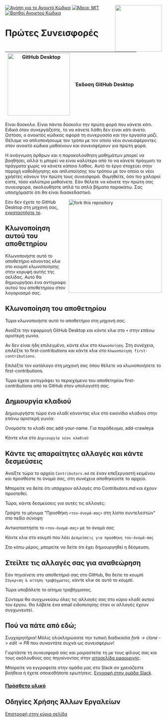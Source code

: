[![Αγάπη για το Ανοικτό Κώδικα](https://badges.frapsoft.com/os/v1/open-source.svg?v=103)](https://github.com/ellerbrock/open-source-badges/)
[<img align="right" width="150" src="https://firstcontributions.github.io/assets/gui-tool-tutorials/github-desktop-old-version-tutorial/join-slack-team.png">](https://join.slack.com/t/firstcontributors/shared_invite/zt-1hg51qkgm-Xc7HxhsiPYNN3ofX2_I8FA)
[![Άδεια: MIT](https://img.shields.io/badge/License-MIT-green.svg)](https://opensource.org/licenses/MIT)
[![Βοηθοί Ανοικτού Κώδικα](https://www.codetriage.com/roshanjossey/first-contributions/badges/users.svg)](https://www.codetriage.com/roshanjossey/first-contributions)

# Πρώτες Συνεισφορές

| <img alt="GitHub Desktop" src="https://desktop.github.com/images/desktop-icon.svg" width="200"> | Έκδοση GitHub Desktop |
| ----------------------------------------------------------------------------------------------- | --------------------- |

Είναι δύσκολο. Είναι πάντα δύσκολο την πρώτη φορά που κάνετε κάτι. Ειδικά όταν συνεργάζεστε, το να κάνετε λάθη δεν είναι κάτι άνετο. Ωστόσο, ο ανοικτός κώδικας αφορά τη συνεργασία και την εργασία μαζί. Θέλαμε να απλοποιήσουμε τον τρόπο με τον οποίο νέοι συνεισφέροντες στον ανοικτό κώδικα μαθαίνουν και συνεισφέρουν για πρώτη φορά.

Η ανάγνωση άρθρων και η παρακολούθηση μαθημάτων μπορεί να βοηθήσει, αλλά τι μπορεί να είναι καλύτερο από το να κάνετε πράγματι τα πράγματα χωρίς να κάνετε κάποιο λάθος. Αυτό το έργο στοχεύει στην παροχή καθοδήγησης και απλοποίησης του τρόπου με τον οποίο οι νέοι χρήστες κάνουν την πρώτη τους συνεισφορά. Θυμηθείτε, όσο πιο χαλαροί είστε, τόσο καλύτερα μαθαίνετε. Εάν θέλετε να κάνετε την πρώτη σας συνεισφορά, ακολουθήστε απλά τα απλά βήματα παρακάτω. Σας υποσχόμαστε ότι θα είναι διασκεδαστικό.

<img align="right" width="300" src="https://firstcontributions.github.io/assets/gui-tool-tutorials/github-desktop-old-version-tutorial/fork.png" alt="fork this repository" />

Εάν δεν έχετε το GitHub Desktop στη μηχανή σας, [εγκαταστήστε το](https://desktop.github.com/).

## Κλωνοποίηση αυτού του αποθετηρίου

Κλωνοποιήστε αυτό το αποθετήριο κάνοντας κλικ στο κουμπί κλωνοποίησης στην κορυφή αυτής της σελίδας.
Αυτό θα δημιουργήσει ένα αντίγραφο αυτού του αποθετηρίου στον λογαριασμό σας.

## Κλωνοποίηση του αποθετηρίου

Τώρα κλωνοποιήστε αυτό το αποθετήριο στη μηχανή σας.

Ανοίξτε την εφαρμογή GitHub Desktop και κάντε κλικ στο `+` στην επάνω αριστερή γωνία.

Αν δεν είναι ήδη επιλεγμένο, κάντε κλικ στο `Κλωνοποίηση`. Στη συνέχεια, επιλέξτε το first-contributions και κάντε κλικ στο `Κλωνοποίηση first-contributions`.

Επιλέξτε τον κατάλογο στη μηχανή σας όπου θέλετε να κλωνοποιήσετε το first-contributions.

Τώρα έχετε αντιγράψει το περιεχόμενο του αποθετηρίου first-contributions από το GitHub στον υπολογιστή σας.

## Δημιουργία κλαδιού

Δημιουργήστε τώρα ένα κλαδί κάνοντας κλικ στο εικονίδιο κλαδιού στην επάνω αριστερή γωνία:

Ονομάστε το κλαδί σας add-your-name. Για παράδειγμα, add-crawleya

Κάντε κλικ στο `Δημιουργία νέου κλαδιού`

## Κάντε τις απαραίτητες αλλαγές και κάντε δεσμεύσεις

Ανοίξτε τώρα το αρχείο `Contributors.md` σε έναν επεξεργαστή κειμένου και προσθέστε το όνομά σας, στη συνέχεια αποθηκεύστε το αρχείο.

Μπορείτε να δείτε ότι υπάρχουν αλλαγές στο Contributors.md και έχουν προστεθεί.

Τώρα, κάντε δεσμεύσεις για αυτές τις αλλαγές:

Γράψτε το μήνυμα "Προσθήκη `<του-όνομά-σας>` στη λίστα συντελεστών" στο πεδίο _σύνοψη_

Αντικαταστήστε το `<του-όνομά-σας>` με το όνομά σας

Κάντε κλικ στο κουμπί που λέει `Δεσμεύσεις για προσθήκη του-όνομά-σας`

Στο κάτω μέρος, μπορείτε να δείτε ότι έχει δημιουργηθεί η δέσμευση.

## Στείλτε τις αλλαγές σας για αναθεώρηση

Εάν πηγαίνετε στο αποθετήριό σας στο GitHub, θα δείτε το κουμπί `Σύγκριση & αίτηση τραβήγματος`. κάντε κλικ σε αυτό το κουμπί.

Τώρα υποβάλετε το αίτημα τραβήγματος.

Σύντομα θα συγχωνεύσω όλες τις αλλαγές σας στο κύριο κλαδί αυτού του έργου. Θα λάβετε ένα email ειδοποίησης όταν οι αλλαγές έχουν συγχωνευτεί.

## Πού να πάτε από εδώ;

Συγχαρητήρια! Μόλις ολοκληρώσατε την τυπική διαδικασία _fork -> clone -> edit -> PR_ που συναντάτε συχνά ως συνεισφέρων!

Γιορτάστε τη συνεισφορά σας και μοιραστείτε τη με τους φίλους σας και τους ακόλουθούς σας πηγαίνοντας στην [ιστοσελίδα εφαρμογής](https://firstcontributions.github.io#social-share).

Μπορείτε να εγγραφείτε στην ομάδα μας στο Slack αν χρειάζεστε βοήθεια ή έχετε οποιεσδήποτε ερωτήσεις. [Εγγραφή στην ομάδα Slack](https://join.slack.com/t/firstcontributors/shared_invite/zt-1hg51qkgm-Xc7HxhsiPYNN3ofX2_I8FA).

### [Πρόσθετο υλικό](../additional-material/git_workflow_senarios/additional-material.md)

## Οδηγίες Χρήσης Άλλων Εργαλείων

[Επιστροφή στην κύρια σελίδα](https://github.com/firstcontributions/first-contributions#tutorials-using-other-tools)
